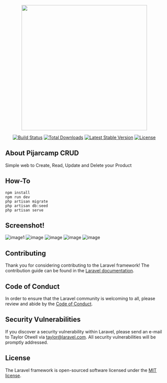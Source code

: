 <p align="center"><a href="https://laravel.com" target="_blank"><img src="https://raw.githubusercontent.com/laravel/art/master/logo-lockup/5%20SVG/2%20CMYK/1%20Full%20Color/laravel-logolockup-cmyk-red.svg" width="400"></a></p>

<p align="center">
<a href="https://travis-ci.org/laravel/framework"><img src="https://travis-ci.org/laravel/framework.svg" alt="Build Status"></a>
<a href="https://packagist.org/packages/laravel/framework"><img src="https://img.shields.io/packagist/dt/laravel/framework" alt="Total Downloads"></a>
<a href="https://packagist.org/packages/laravel/framework"><img src="https://img.shields.io/packagist/v/laravel/framework" alt="Latest Stable Version"></a>
<a href="https://packagist.org/packages/laravel/framework"><img src="https://img.shields.io/packagist/l/laravel/framework" alt="License"></a>
</p>

## About Pijarcamp CRUD

Simple web to Create, Read, Update and Delete your Product

## How-To
`npm install`\
`npm run dev`\
`php artisan migrate`\
`php artisan db:seed`\
`php artisan serve`

## Screenshot!
![image1](https://user-images.githubusercontent.com/40192454/160866040-a65194cf-1108-4820-83f5-cedc26544eba.png)
![image](https://user-images.githubusercontent.com/40192454/160866153-bf5b0e25-82b3-48df-bdcc-6e9453d5789c.png)
![image](https://user-images.githubusercontent.com/40192454/160866168-ff5b0e83-f99a-4ab9-9399-d9093288c441.png)
![image](https://user-images.githubusercontent.com/40192454/160866348-0118db93-ce84-4e53-bd92-f6d48f3fde95.png)
![image](https://user-images.githubusercontent.com/40192454/160866195-8a5c6335-93d7-43ba-8253-6342d6b0689f.png)



## Contributing

Thank you for considering contributing to the Laravel framework! The contribution guide can be found in the [Laravel documentation](https://laravel.com/docs/contributions).

## Code of Conduct

In order to ensure that the Laravel community is welcoming to all, please review and abide by the [Code of Conduct](https://laravel.com/docs/contributions#code-of-conduct).

## Security Vulnerabilities

If you discover a security vulnerability within Laravel, please send an e-mail to Taylor Otwell via [taylor@laravel.com](mailto:taylor@laravel.com). All security vulnerabilities will be promptly addressed.

## License

The Laravel framework is open-sourced software licensed under the [MIT license](https://opensource.org/licenses/MIT).
